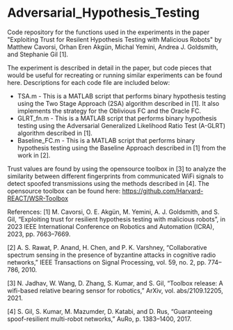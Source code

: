 # Adversarial_Hypothesis_Testing
Code repository for the functions used in the experiments in the paper "Exploiting Trust for Resilent Hypothesis Testing with Malicious Robots" by Matthew Cavorsi, Orhan Eren Akgün, Michal Yemini, Andrea J. Goldsmith, and Stephanie Gil [1].

The experiment is described in detail in the paper, but code pieces that would be useful for recreating or running similar experiments can be found here. Descriptions for each code file are included below:
* TSA.m - This is a MATLAB script that performs binary hypothesis testing using the Two Stage Approach (2SA) algorithm described in [1]. It also implements the strategy for the Oblivious FC and the Oracle FC.
* GLRT_fn.m - This is a MATLAB script that performs binary hypothesis testing using the Adversarial Generalized Likelihood Ratio Test (A-GLRT) algorithm described in [1].
* Baseline_FC.m - This is a MATLAB script that performs binary hypothesis testing using the Baseline Approach described in [1] from the work in [2].

Trust values are found by using the opensource toolbox in [3] to analyze the similarity between different fingerprints from communicated WiFi signals to detect spoofed transmissions using the methods described in [4]. The opensource toolbox can be found here: https://github.com/Harvard-REACT/WSR-Toolbox

References:
[1] M. Cavorsi, O. E. Akgün, M. Yemini, A. J. Goldsmith, and S. Gil, “Exploiting trust for resilient hypothesis testing with malicious robots”, in 2023 IEEE International Conference on Robotics and Automation (ICRA), 2023, pp. 7663–7669.

[2] A. S. Rawat, P. Anand, H. Chen, and P. K. Varshney, “Collaborative spectrum sensing in the presence of byzantine attacks in cognitive radio networks,” IEEE Transactions on Signal Processing, vol. 59, no. 2, pp. 774–786, 2010.

[3] N. Jadhav, W. Wang, D. Zhang, S. Kumar, and S. Gil, “Toolbox release: A wifi-based relative bearing sensor for robotics,” ArXiv, vol. abs/2109.12205, 2021.

[4] S. Gil, S. Kumar, M. Mazumder, D. Katabi, and D. Rus, “Guaranteeing spoof-resilient multi-robot networks,” AuRo, p. 1383–1400, 2017.
